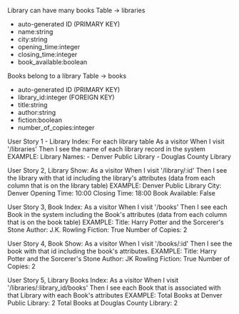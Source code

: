 Library can have many books
Table -> libraries
- auto-generated ID (PRIMARY KEY)
- name:string
- city:string
- opening_time:integer
- closing_time:integer
- book_available:boolean

Books belong to a library
Table -> books
- auto-generated ID (PRIMARY KEY)
- library_id:integer (FOREIGN KEY)
- title:string
- author:string
- fiction:boolean
- number_of_copies:integer

User Story 1 - Library Index: 
For each library table
As a visitor
When I visit '/libraries'
Then I see the name of each library record in the system
EXAMPLE:
  Library Names: 
    - Denver Public Library
    - Douglas County Library

User Story 2, Library Show:
As a visitor
When I visit '/library/:id'
Then I see the library with that id including the library's attributes
(data from each column that is on the library table)
EXAMPLE:
Denver Public Library 
  City: Denver
  Opening Time:   10:00
  Closing Time:   18:00
  Book Available: False

User Story 3, Book Index:
As a visitor
When I visit '/books'
Then I see each Book in the system including the Book's attributes
(data from each column that is on the book table)
EXAMPLE: 
  Title: Harry Potter and the Sorcerer's Stone
  Author: J.K. Rowling
  Fiction: True
  Number of Copies: 2

User Story 4, Book Show:
As a visitor
When I visit '/books/:id'
Then I see the book with that id including the book's attributes.
EXAMPLE:
Title: Harry Potter and the Sorcerer's Stone
Author: JK Rowling
Fiction: True
Number of Copies: 2

User Story 5, Library Books Index:
As a visitor
When I visit '/libraries/:library_id/books'
Then I see each Book that is associated with that Library with each Book's attributes
EXAMPLE:
 Total Books at Denver Public Library: 2
 Total Books at Douglas County Library: 2
